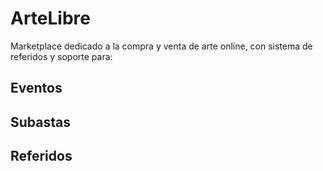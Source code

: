 # ArteLibre

Marketplace dedicado a la compra y venta de arte online, con sistema de referidos y soporte para: 

## Eventos
## Subastas
## Referidos